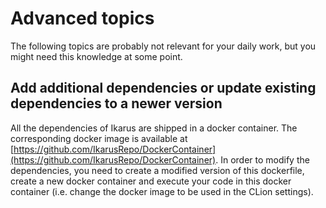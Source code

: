<!--
SPDX-FileCopyrightText: 2022 The Ikarus Developers mueller@ibb.uni-stuttgart.de
SPDX-License-Identifier: CC-BY-SA-4.0
-->

# Advanced topics
The following topics are probably not relevant for your daily work, but you might need this knowledge at some point.

## Add additional dependencies or update existing dependencies to a newer version
All the dependencies of Ikarus are shipped in a docker container. The corresponding docker image is available at 
[https://github.com/IkarusRepo/DockerContainer](https://github.com/IkarusRepo/DockerContainer).
In order to modify the dependencies, you need to create a modified version of this dockerfile, create a new docker container
and execute your code in this docker container (i.e. change the docker image to be used in the CLion settings).